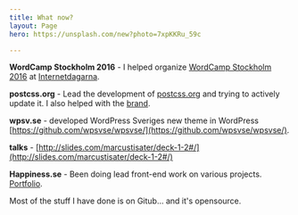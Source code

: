 ```yaml
---
title: What now?
layout: Page
hero: https://unsplash.com/new?photo=7xpKKRu_59c

---
```


**WordCamp Stockholm 2016** - I helped organize [WordCamp Stockholm 2016](http://2016.stockholm.wordcamp.org/) at [Internetdagarna](internetdagarna.se).

**postcss.org** - Lead the development of [postcss.org](http://postcss.org) and trying to actively update it. I also helped with the [brand](https://github.com/postcss/brand).

**wpsv.se** - developed WordPress Sveriges new theme in WordPress [https://github.com/wpsvse/wpsvse/](https://github.com/wpsvse/wpsvse/).

**talks** - [http://slides.com/marcustisater/deck-1-2#/](http://slides.com/marcustisater/deck-1-2#/)

**Happiness.se** - Been doing lead front-end work on various projects. [Portfolio](http://www.happiness.se/portfolio).

Most of the stuff I have done is on Gitub... and it's opensource.
